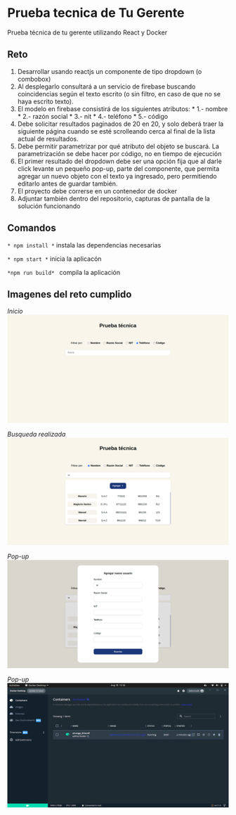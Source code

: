 # Prueba tecnica de Tu Gerente
Prueba técnica de tu gerente utilizando React y Docker

  ## Reto

  1. Desarrollar usando reactjs un componente de tipo dropdown (o combobox)
  2. Al desplegarlo consultará a un servicio de firebase buscando coincidencias según el texto escrito (o sin filtro, en caso de que no se haya escrito texto).
  3. El modelo en firebase consistirá de los siguientes atributos:
    * 1.- nombre
    * 2.- razón social
    * 3.- nit
    * 4.- teléfono
    * 5.- código
  4. Debe solicitar resultados paginados de 20 en 20, y solo deberá traer la siguiente página cuando se esté scrolleando cerca al final de la lista actual de resultados.
  5. Debe permitir parametrizar por qué atributo del objeto se buscará. La parametrización se debe hacer por código, no en tiempo de ejecución
  6. El primer resultado del dropdown debe ser una opción fija que al darle click levante un pequeño pop-up, parte del componente, que permita agregar un nuevo objeto con el texto ya ingresado, pero permitiendo editarlo antes de guardar también.
  7. El proyecto debe correrse en un contenedor de docker
  8. Adjuntar también dentro del repositorio, capturas de pantalla de la solución funcionando

  ## Comandos
  `` * npm install * ``
  instala las dependencias necesarias
  
  `` * npm start * ``
  inicia la aplicacón
  
  `` *npm run build*  ``
  compila la aplicación
  

  ## Imagenes del reto cumplido
  *Inicio*
  ![Imagen del inicio de la apicaión](https://raw.githubusercontent.com/DaikonCOde/prueba-tu-gerente/main/src/assets/inicio.png)

  *Busqueda realizada*
  ![Imagen del inicio de la apicaión](https://raw.githubusercontent.com/DaikonCOde/prueba-tu-gerente/main/src/assets/buscador-activo.png)

  *Pop-up*
  ![Imagen del inicio de la apicaión](https://raw.githubusercontent.com/DaikonCOde/prueba-tu-gerente/main/src/assets/pop-up.png)

  *Pop-up*
  ![Imagen del inicio de la apicaión](https://raw.githubusercontent.com/DaikonCOde/prueba-tu-gerente/main/src/assets/docker.png)
